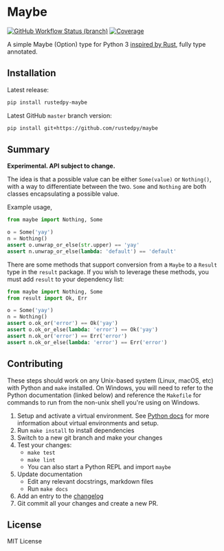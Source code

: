 # Maybe

[![GitHub Workflow Status (branch)](https://img.shields.io/github/actions/workflow/status/rustedpy/maybe/ci.yml?branch=master)](https://github.com/rustedpy/maybe/actions/workflows/ci.yml?query=branch%3Amaster)
[![Coverage](https://codecov.io/gh/rustedpy/maybe/branch/master/graph/badge.svg)](https://codecov.io/gh/rustedpy/maybe)

A simple Maybe (Option) type for Python 3 [inspired by Rust](
https://doc.rust-lang.org/std/option/), fully type annotated.

## Installation

Latest release:

```sh
pip install rustedpy-maybe
```

Latest GitHub `master` branch version:

```sh
pip install git+https://github.com/rustedpy/maybe
```

## Summary

**Experimental. API subject to change.**

The idea is that a possible value can be either `Some(value)` or `Nothing()`,
with a way to differentiate between the two. `Some` and `Nothing` are both
classes encapsulating a possible value.

Example usage,

```python
from maybe import Nothing, Some

o = Some('yay')
n = Nothing()
assert o.unwrap_or_else(str.upper) == 'yay'
assert n.unwrap_or_else(lambda: 'default') == 'default'
```

There are some methods that support conversion from a `Maybe` to a `Result` type
in the `result` package.  If you wish to leverage these methods, you must add
`result` to your dependency list:

```python
from maybe import Nothing, Some
from result import Ok, Err

o = Some('yay')
n = Nothing()
assert o.ok_or('error') == Ok('yay')
assert o.ok_or_else(lambda: 'error') == Ok('yay')
assert n.ok_or('error') == Err('error')
assert n.ok_or_else(lambda: 'error') == Err('error')
```

## Contributing

These steps should work on any Unix-based system (Linux, macOS, etc) with Python
and `make` installed. On Windows, you will need to refer to the Python
documentation (linked below) and reference the `Makefile` for commands to run
from the non-unix shell you're using on Windows.

1. Setup and activate a virtual environment.  See [Python docs][pydocs-venv] for
   more information about virtual environments and setup.
1. Run `make install` to install dependencies
1. Switch to a new git branch and make your changes
1. Test your changes:
   - `make test`
   - `make lint`
   - You can also start a Python REPL and import `maybe`
1. Update documentation
   - Edit any relevant docstrings, markdown files
   - Run `make docs`
1. Add an entry to the [changelog](./CHANGELOG.md)
1. Git commit all your changes and create a new PR.

[pydocs-venv]: https://docs.python.org/3/library/venv.html

## License

MIT License

